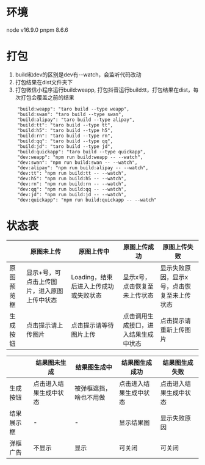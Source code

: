 

# 环境
node v16.9.0
pnpm 8.6.6

# 打包
1. build和dev的区别是dev有--watch，会监听代码改动
2. 打包结果在dist文件夹下
3. 打包微信小程序运行build:weapp, 打包抖音运行build:tt，打包结果在dist，每次打包会覆盖之前的结果
```
    "build:weapp": "taro build --type weapp",
    "build:swan": "taro build --type swan",
    "build:alipay": "taro build --type alipay",
    "build:tt": "taro build --type tt",
    "build:h5": "taro build --type h5",
    "build:rn": "taro build --type rn",
    "build:qq": "taro build --type qq",
    "build:jd": "taro build --type jd",
    "build:quickapp": "taro build --type quickapp",
    "dev:weapp": "npm run build:weapp -- --watch",
    "dev:swan": "npm run build:swan -- --watch",
    "dev:alipay": "npm run build:alipay -- --watch",
    "dev:tt": "npm run build:tt -- --watch",
    "dev:h5": "npm run build:h5 -- --watch",
    "dev:rn": "npm run build:rn -- --watch",
    "dev:qq": "npm run build:qq -- --watch",
    "dev:jd": "npm run build:jd -- --watch",
    "dev:quickapp": "npm run build:quickapp -- --watch"
```


# 状态表
|  | 原图未上传 | 原图上传中 | 原图上传成功 | 原图上传失败 |
| --- | --- | --- | --- | --- |
| 原图预览框 | 显示+号，可点击上传图片，进入原图上传中状态 | Loading，结束后进入上传成功或失败状态 | 显示x号，点击恢复至未上传状态 | 显示失败原因，显示x号，点击恢复至未上传状态 |
| 生成按钮 | 点击提示请上传图片 | 点击提示请等待图片上传 | 点击调用生成接口，进入结果生成中状态 | 点击提示请重新上传图片 |

|  | 结果图未生成      | 结果图生成中      | 结果图生成成功 | 结果图生成失败 |
| --- |-------------|-------------| --- | --- |
| 生成按钮 | 点击进入结果生成中状态 | 被弹框遮挡，啥也不用做 | 点击进入结果生成中状态 | 点击进入结果生成中状态 |
| 结果展示框 | -           | -           | 显示结果图 | 显示失败原因 |
| 弹框广告 | 不显示         | 显示          | 可关闭 | 可关闭 |